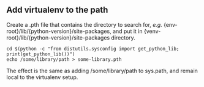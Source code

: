 ## Add virtualenv to the path

Create a .pth file that contains the directory to search for, *e.g.* {env-root}/lib/{python-version}/site-packages, and put it in {venv-root}/lib/{python-version}/site-packages directory.
```shell
cd $(python -c "from distutils.sysconfig import get_python_lib; print(get_python_lib())")
echo /some/library/path > some-library.pth
```
The effect is the same as adding /some/library/path to sys.path, and remain local to the virtualenv setup.

